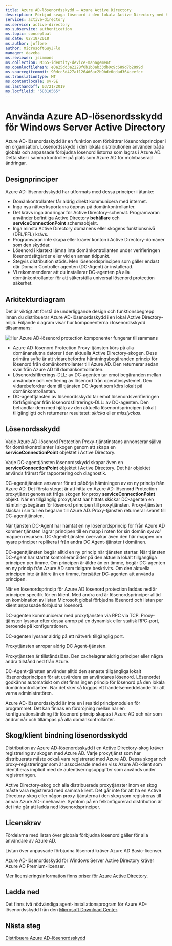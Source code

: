 ```yaml
---
title: Azure AD-lösenordsskydd – Azure Active Directory
description: Förbjud svaga lösenord i den lokala Active Directory med hjälp av Azure AD-lösenordsskydd
services: active-directory
ms.service: active-directory
ms.subservice: authentication
ms.topic: conceptual
ms.date: 02/18/2018
ms.author: joflore
author: MicrosoftGuyJFlo
manager: daveba
ms.reviewer: jsimmons
ms.collection: M365-identity-device-management
ms.openlocfilehash: e0a25dd3a2228f0b1b3ab33db0c9c689d7b2899d
ms.sourcegitcommit: 90dcc3d427af1264d6ac2b9bde6cdad364ceefcc
ms.translationtype: MT
ms.contentlocale: sv-SE
ms.lasthandoff: 03/21/2019
ms.locfileid: "58310565"
---
```

# <a name="enforce-azure-ad-password-protection-for-windows-server-active-directory"></a>Använda Azure AD-lösenordsskydd för Windows Server Active Directory

Azure AD-lösenordsskydd är en funktion som förbättrar lösenordsprinciper i en organisation. Lösenordsskydd i den lokala distributionen använder båda globala och anpassade förbjudna lösenord listorna som lagras i Azure AD. Detta sker i samma kontroller på plats som Azure AD för molnbaserad ändringar.

## <a name="design-principles"></a>Designprinciper

Azure AD-lösenordsskydd har utformats med dessa principer i åtanke:

* Domänkontrollanter får aldrig direkt kommunicera med internet.
* Inga nya nätverksportarna öppnas på domänkontrollanter.
* Det krävs inga ändringar för Active Directory-schemat. Programvaran använder befintliga Active Directory **behållare** och **serviceConnectionPoint** schemaobjekt.
* Inga minsta Active Directory domänens eller skogens funktionsnivå (DFL/FFL) krävs.
* Programvaran inte skapa eller kräver konton i Active Directory-domäner som den skyddar.
* Lösenord i klartext lämna inte domänkontrollanten under verifieringen lösenordsåtgärder eller vid en annan tidpunkt.
* Stegvis distribution stöds. Men lösenordsprincipen som gäller endast där Domain Controller agenten (DC-Agent) är installerad.
* Vi rekommenderar att du installerar DC-agenten på alla domänkontrollanter för att säkerställa universal lösenord protection säkerhet.

## <a name="architectural-diagram"></a>Arkitekturdiagram

Det är viktigt att förstå de underliggande design och funktionsbegrepp innan du distribuerar Azure AD-lösenordsskydd i en lokal Active Directory-miljö. Följande diagram visar hur komponenterna i lösenordsskydd tillsammans:

![Hur Azure AD-lösenord protection komponenter fungerar tillsammans](./media/concept-password-ban-bad-on-premises/azure-ad-password-protection.png)

* Azure AD-lösenord Protection Proxy-tjänsten körs på alla domänanslutna datorer i den aktuella Active Directory-skogen. Dess primära syfte är att vidarebefordra hämtningsbegäranden princip för lösenord från domänkontrollanter till Azure AD. Den returnerar sedan svar från Azure AD till domänkontrollanten.
* Lösenordsfiltrerings-DLL: av DC-agenten tar emot begäranden mellan användare och verifiering av lösenord från operativsystemet. Den vidarebefordrar dem till tjänsten DC-Agent som körs lokalt på domänkontrollanten.
* DC-agenttjänsten av lösenordsskydd tar emot lösenordsverifieringen förfrågningar från lösenordsfiltrerings-DLL: av DC-agenten. Den behandlar dem med hjälp av den aktuella lösenordsprincipen (lokalt tillgängligt) och returnerar resultatet: *skicka* eller *misslyckas*.

## <a name="how-password-protection-works"></a>Lösenordsskydd

Varje Azure AD-lösenord Protection Proxy-tjänstinstans annonserar själva för domänkontrollanter i skogen genom att skapa en **serviceConnectionPoint** objektet i Active Directory.

Varje DC-agenttjänsten lösenordsskydd skapar även en **serviceConnectionPoint** objektet i Active Directory. Det här objektet används främst för rapportering och diagnostik.

DC-agenttjänsten ansvarar för att påbörja hämtningen av en ny princip från Azure AD. Det första steget är att hitta en Azure AD-lösenord Protection proxytjänst genom att fråga skogen för proxy **serviceConnectionPoint** objekt. När en tillgänglig proxytjänst har hittats skickar DC-agenten en hämtningsbegäran för lösenord principen till proxytjänsten. Proxy-tjänsten skickar i sin tur en begäran till Azure AD. Proxy-tjänsten returnerar svaret till DC-agenttjänsten.

När tjänsten DC-Agent har hämtat en ny lösenordsprincip för från Azure AD kommer tjänsten lagrar principen till en mapp i roten för sin domän *sysvol* mappen resursen. DC-Agent-tjänsten övervakar även den här mappen om nyare principer replikera i från andra DC Agent-tjänster i domänen.

DC-agenttjänsten begär alltid en ny princip när tjänsten startar. När tjänsten DC-Agent har startat kontrollerar ålder på den aktuella lokalt tillgängliga principen per timme. Om principen är äldre än en timme, begär DC-agenten en ny princip från Azure AD som tidigare beskrivits. Om den aktuella principen inte är äldre än en timme, fortsätter DC-agenten att använda principen.

När en lösenordsprincip för Azure AD lösenord protection laddas ned är principen specifik för en klient. Med andra ord är lösenordsprinciper alltid en kombination av listan Microsoft global förbjudna lösenord och listan per klient anpassade förbjudna lösenord.

DC-agenten kommunicerar med proxytjänsten via RPC via TCP. Proxy-tjänsten lyssnar efter dessa anrop på en dynamisk eller statisk RPC-port, beroende på konfigurationen.

DC-agenten lyssnar aldrig på ett nätverk tillgänglig port.

Proxytjänsten anropar aldrig DC Agent-tjänsten.

Proxytjänsten är tillståndslösa. Den cachelagrar aldrig principer eller några andra tillstånd ned från Azure.

DC-Agent-tjänsten använder alltid den senaste tillgängliga lokalt lösenordsprincipen för att utvärdera en användares lösenord. Lösenordet godkänns automatiskt om det finns ingen princip för lösenord på den lokala domänkontrollanten. När det sker så loggas ett händelsemeddelande för att varna administratören.

Azure AD-lösenordsskydd är inte en i realtid principmodulen för programmet. Det kan finnas en fördröjning mellan när en konfigurationsändring för lösenord princip skapas i Azure AD och när som ändrar når och tillämpas på alla domänkontrollanter.

## <a name="foresttenant-binding-for-password-protection"></a>Skog/klient bindning lösenordsskydd

Distribution av Azure AD-lösenordsskydd i en Active Directory-skog kräver registrering av skogen med Azure AD. Varje proxytjänst som har distribuerats måste också vara registrerad med Azure AD. Dessa skogar och proxy-registreringar som är associerade med en viss Azure AD-klient som identifieras implicit med de autentiseringsuppgifter som används under registreringen.

Active Directory-skog och alla distribuerade proxytjänster inom en skog måste vara registrerad med samma klient. Det går inte för att ha en Active Directory-skog eller någon proxy-tjänsterna i den skog som registreras till annan Azure AD-innehavare. Symtom på en felkonfigurerad distribution är det inte går att ladda ned lösenordsprinciper.

## <a name="license-requirements"></a>Licenskrav

Fördelarna med listan över globala förbjudna lösenord gäller för alla användare av Azure AD.

Listan över anpassade förbjudna lösenord kräver Azure AD Basic-licenser.

Azure AD-lösenordsskydd för Windows Server Active Directory kräver Azure AD Premium-licenser.

Mer licensieringsinformation finns [priser för Azure Active Directory](https://azure.microsoft.com/pricing/details/active-directory/).

## <a name="download"></a>Ladda ned

Det finns två nödvändiga agent-installationsprogram för Azure AD-lösenordsskydd från den [Microsoft Download Center](https://www.microsoft.com/download/details.aspx?id=57071).

## <a name="next-steps"></a>Nästa steg
[Distribuera Azure AD-lösenordsskydd](howto-password-ban-bad-on-premises-deploy.md)
